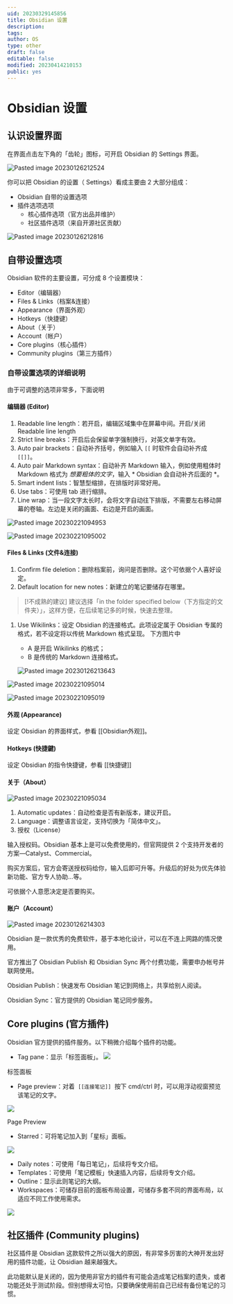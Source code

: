 ```yaml
---
uid: 20230329145856
title: Obsidian 设置
description: 
tags: 
author: OS
type: other
draft: false
editable: false
modified: 20230414210153
public: yes
---
```


# Obsidian 设置

## 认识设置界面

在界面点击左下角的「齿轮」图标，可开启 Obsidian 的 Settings 界面。

![Pasted image 20230126212524](https://s1.vika.cn/space/2023/03/15/0c8f70ddec7b4fe2a4d1cdc596fc12cc)

你可以把 Obsidian 的设置（ Settings）看成主要由 2 大部分组成：

- Obsidian 自带的设置选项
- 插件选项选项
  - 核心插件选项（官方出品并维护）
  - 社区插件选项（来自开源社区贡献）

![Pasted image 20230126212816](https://s1.vika.cn/space/2023/03/15/422034add43445a187a8ce60dbca6d43)

## 自带设置选项

Obsidian 软件的主要设置，可分成 8 个设置模块：

- Editor（编辑器）
- Files & Links（档案&连接）
- Appearance（界面外观）
- Hotkeys（快捷键）
- About（关于）
- Account（帐户）
- Core plugins（核心插件）
- Community plugins（第三方插件）

### 自带设置选项的详细说明

由于可调整的选项非常多，下面说明

#### 编辑器 (Editor)

1. Readable line length：若开启，编辑区域集中在屏幕中间。开启/关闭 Readable line length
2. Strict line breaks：开启后会保留单字强制换行，对英文单字有效。
3. Auto pair brackets：自动补齐括号，例如输入 `[[` 时软件会自动补齐成 `[[]]`。
4. Auto pair Markdown syntax：自动补齐 Markdown 输入，例如使用粗体时 Markdown 格式为 *想要粗体的文字*，输入 * Obsidian 会自动补齐后面的 *。
5. Smart indent lists：智慧型缩排，在排版时非常好用。
6. Use tabs：可使用 tab 进行缩排。
7. Line wrap：当一段文字太长时，会将文字自动往下排版，不需要左右移动屏幕的卷轴。左边是关闭的画面、右边是开启的画面。

![Pasted image 20230221094953](https://s1.vika.cn/space/2023/03/15/b1f54c8e8c7e42e29150d55d5e9e2490)

![Pasted image 20230221095002](https://s1.vika.cn/space/2023/03/15/1392371bc571476eb5c6fa1de295a693)

#### Files & Links (文件&连接)

1. Confirm file deletion：删除档案前，询问是否删除。这个可依据个人喜好设定。
2. Default location for new notes：新建立的笔记要储存在哪里。

> [!不成熟的建议]
> 建议选择「in the folder specified below（下方指定的文件夹）」，这样方便，在后续笔记多的时候，快速去整理。

1. Use Wikilinks：设定 Obsidian 的连接格式。此项设定属于 Obsidian 专属的格式，若不设定将以传统 Markdown 格式呈现。
   下方图片中

   - A 是开启 Wikilinks 的格式；
   - B 是传统的 Markdown 连接格式。

   ![Pasted image 20230126213643](https://s1.vika.cn/space/2023/03/15/cc2675da80854b0485712098f316eee0)

![Pasted image 20230221095014](https://s1.vika.cn/space/2023/03/15/c9fe5f2054c74a41b22af954079e6e8d)

![Pasted image 20230221095019](https://s1.vika.cn/space/2023/03/15/c9fe5f2054c74a41b22af954079e6e8d)

#### 外观 (Appearance)

设定 Obsidian 的界面样式，参看 [[Obsidian外观]]。

#### Hotkeys (快捷鍵)

设定 Obsidian 的指令快捷键，参看 [[快捷键]]

#### 关于（About）

![Pasted image 20230221095034](https://s1.vika.cn/space/2023/03/15/96fe75501b334559805bffcdfbf84680)

1. Automatic updates：自动检查是否有新版本，建议开启。
2. Language：调整语言设定，支持切换为「简体中文」。
3. 授权（License）

输入授权码。Obsidian 基本上是可以免费使用的，但官网提供 2 个支持开发者的方案—Catalyst、Commercial。

购买方案后，官方会寄送授权码给你，输入后即可升等。升级后的好处为优先体验新功能、官方专人协助…等。

可依据个人意愿决定是否要购买。

#### 账户（Account）

![Pasted image 20230126214303](https://s1.vika.cn/space/2023/03/15/ffd0d2945acd4d868db79410cf6a6730)

Obsidian 是一款优秀的免费软件，基于本地化设计，可以在不连上网路的情况使用。

官方推出了 Obsidian Publish 和 Obsidian Sync 两个付费功能，需要申办帐号并联网使用。

Obsidian Publish：快速发布 Obsidian 笔记到网络上，共享给别人阅读。

Obsidian Sync：官方提供的 Obsidian 笔记同步服务。

## Core plugins (官方插件)

Obsidian 官方提供的插件服务。以下稍微介绍每个插件的功能。

- Tag pane：显示「标签面板」。
![](https://miro.medium.com/max/472/1*tV15HzC8z5JZuROVcDY2Fw.png)

标签面板

- Page preview：对着  `[[连接笔记]]`  按下 cmd/ctrl 时，可以用浮动视窗预览该笔记的文字。

![](https://miro.medium.com/max/700/1*Oo9XYXZK8QZxOC5dPz3ung.gif)

Page Preview

- Starred：可将笔记加入到「星标」面板。

![](https://miro.medium.com/max/700/1*7sNG3f60HQ36oUQf-I9Gzw.png)

- Daily notes：可使用「每日笔记」，后续将专文介绍。
- Templates：可使用「笔记模板」快速插入内容，后续将专文介绍。
- Outline：显示此则笔记的大纲。
- Workspaces：可储存目前的面板布局设置，可储存多套不同的界面布局，以适应不同工作使用需求。

![](https://miro.medium.com/max/700/1*Fmz-n1T-_jxeq9BK-pUpDA.png)

## 社区插件 (Community plugins)

社区插件是 Obsidian 这款软件之所以强大的原因，有非常多厉害的大神开发出好用的插件功能，让 Obsidian 越来越强大。

此功能默认是关闭的，因为使用非官方的插件有可能会造成笔记档案的遗失，或者功能还处于测试阶段。但别想得太可怕，只要确保使用前自己已经有备份笔记的习惯。

